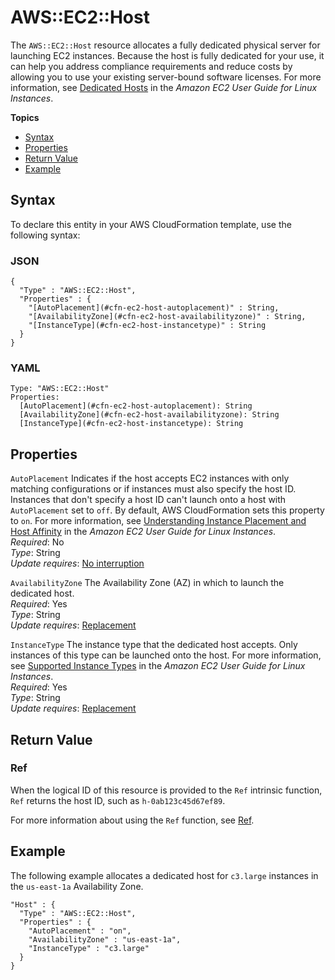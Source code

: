 # AWS::EC2::Host<a name="aws-resource-ec2-host"></a>

The `AWS::EC2::Host` resource allocates a fully dedicated physical server for launching EC2 instances\. Because the host is fully dedicated for your use, it can help you address compliance requirements and reduce costs by allowing you to use your existing server\-bound software licenses\. For more information, see [Dedicated Hosts](http://docs.aws.amazon.com/AWSEC2/latest/UserGuide/dedicated-hosts-overview.html) in the *Amazon EC2 User Guide for Linux Instances*\.

**Topics**
+ [Syntax](#aws-resource-ec2-host-syntax)
+ [Properties](#w3ab2c21c10d404b9)
+ [Return Value](#w3ab2c21c10d404c11)
+ [Example](#w3ab2c21c10d404c13)

## Syntax<a name="aws-resource-ec2-host-syntax"></a>

To declare this entity in your AWS CloudFormation template, use the following syntax:

### JSON<a name="aws-resource-ec2-host-syntax.json"></a>

```
{
  "Type" : "AWS::EC2::Host",
  "Properties" : {
    "[AutoPlacement](#cfn-ec2-host-autoplacement)" : String,
    "[AvailabilityZone](#cfn-ec2-host-availabilityzone)" : String,
    "[InstanceType](#cfn-ec2-host-instancetype)" : String
  }
}
```

### YAML<a name="aws-resource-ec2-host-syntax.yaml"></a>

```
Type: "AWS::EC2::Host"
Properties: 
  [AutoPlacement](#cfn-ec2-host-autoplacement): String
  [AvailabilityZone](#cfn-ec2-host-availabilityzone): String
  [InstanceType](#cfn-ec2-host-instancetype): String
```

## Properties<a name="w3ab2c21c10d404b9"></a>

`AutoPlacement`  <a name="cfn-ec2-host-autoplacement"></a>
Indicates if the host accepts EC2 instances with only matching configurations or if instances must also specify the host ID\. Instances that don't specify a host ID can't launch onto a host with `AutoPlacement` set to `off`\. By default, AWS CloudFormation sets this property to `on`\. For more information, see [Understanding Instance Placement and Host Affinity](http://docs.aws.amazon.com/AWSEC2/latest/UserGuide/dedicated-hosts-instance-placement.html) in the *Amazon EC2 User Guide for Linux Instances*\.  
*Required*: No  
*Type*: String  
*Update requires*: [No interruption](using-cfn-updating-stacks-update-behaviors.md#update-no-interrupt)

`AvailabilityZone`  <a name="cfn-ec2-host-availabilityzone"></a>
The Availability Zone \(AZ\) in which to launch the dedicated host\.  
*Required*: Yes  
*Type*: String  
*Update requires*: [Replacement](using-cfn-updating-stacks-update-behaviors.md#update-replacement)

`InstanceType`  <a name="cfn-ec2-host-instancetype"></a>
The instance type that the dedicated host accepts\. Only instances of this type can be launched onto the host\. For more information, see [Supported Instance Types](http://docs.aws.amazon.com/AWSEC2/latest/UserGuide/dedicated-hosts-overview.html#dedicated-hosts-supported-instance-types) in the *Amazon EC2 User Guide for Linux Instances*\.  
*Required*: Yes  
*Type*: String  
*Update requires*: [Replacement](using-cfn-updating-stacks-update-behaviors.md#update-replacement)

## Return Value<a name="w3ab2c21c10d404c11"></a>

### Ref<a name="w3ab2c21c10d404c11b2"></a>

When the logical ID of this resource is provided to the `Ref` intrinsic function, `Ref` returns the host ID, such as `h-0ab123c45d67ef89`\.

For more information about using the `Ref` function, see [Ref](intrinsic-function-reference-ref.md)\.

## Example<a name="w3ab2c21c10d404c13"></a>

The following example allocates a dedicated host for `c3.large` instances in the `us-east-1a` Availability Zone\.

```
"Host" : {
  "Type" : "AWS::EC2::Host",
  "Properties" : {
    "AutoPlacement" : "on",
    "AvailabilityZone" : "us-east-1a",
    "InstanceType" : "c3.large"
  }
}
```